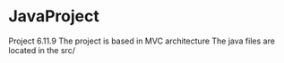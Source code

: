 # JavaProject
Project 6.11.9
The project is based in MVC architecture
The java files are located in the src/
